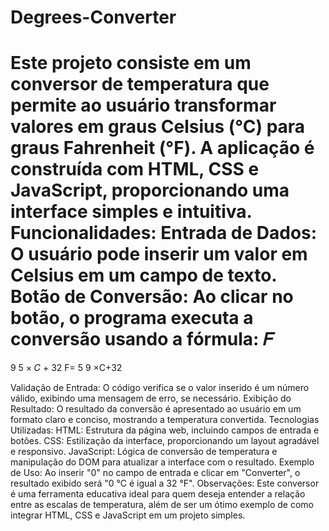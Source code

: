 # Degrees-Converter
Este projeto consiste em um conversor de temperatura que permite ao usuário transformar valores em graus Celsius (°C) para graus Fahrenheit (°F). A aplicação é construída com HTML, CSS e JavaScript, proporcionando uma interface simples e intuitiva.
Funcionalidades:
Entrada de Dados: O usuário pode inserir um valor em Celsius em um campo de texto.
Botão de Conversão: Ao clicar no botão, o programa executa a conversão usando a fórmula: 
𝐹
=
9
5
×
𝐶
+
32
F= 
5
9
​×C+32

Validação de Entrada: O código verifica se o valor inserido é um número válido, exibindo uma mensagem de erro, se necessário.
Exibição do Resultado: O resultado da conversão é apresentado ao usuário em um formato claro e conciso, mostrando a temperatura convertida.
Tecnologias Utilizadas:
HTML: Estrutura da página web, incluindo campos de entrada e botões.
CSS: Estilização da interface, proporcionando um layout agradável e responsivo.
JavaScript: Lógica de conversão de temperatura e manipulação do DOM para atualizar a interface com o resultado.
Exemplo de Uso:
Ao inserir "0" no campo de entrada e clicar em "Converter", o resultado exibido será "0 °C é igual a 32 °F".
Observações:
Este conversor é uma ferramenta educativa ideal para quem deseja entender a relação entre as escalas de temperatura, além de ser um ótimo exemplo de como integrar HTML, CSS e JavaScript em um projeto simples.

